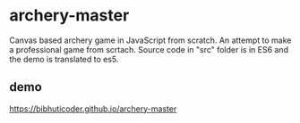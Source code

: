 # archery-master
Canvas based archery game in JavaScript from scratch. An attempt to make a professional game from scrtach. Source code in "src" folder is in ES6 and the demo is translated to es5.

## demo
https://bibhuticoder.github.io/archery-master
